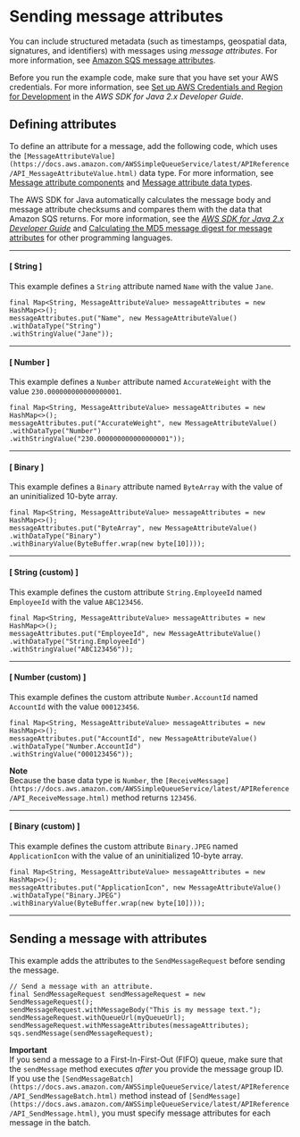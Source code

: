 # Sending message attributes<a name="sqs-java-send-message-with-attributes"></a>

You can include structured metadata \(such as timestamps, geospatial data, signatures, and identifiers\) with messages using *message attributes*\. For more information, see [Amazon SQS message attributes](sqs-message-metadata.md#sqs-message-attributes)\.

 Before you run the example code, make sure that you have set your AWS credentials\. For more information, see [Set up AWS Credentials and Region for Development](https://docs.aws.amazon.com/sdk-for-java/v2/developer-guide/setup-credentials.html) in the *AWS SDK for Java 2\.x Developer Guide*\. 

## Defining attributes<a name="sqs-java-define-attributes"></a>

To define an attribute for a message, add the following code, which uses the `[MessageAttributeValue](https://docs.aws.amazon.com/AWSSimpleQueueService/latest/APIReference/API_MessageAttributeValue.html)` data type\. For more information, see [Message attribute components](sqs-message-metadata.md#message-attribute-components) and [Message attribute data types](sqs-message-metadata.md#message-attribute-data-types)\.

The AWS SDK for Java automatically calculates the message body and message attribute checksums and compares them with the data that Amazon SQS returns\. For more information, see the *[AWS SDK for Java 2\.x Developer Guide](https://docs.aws.amazon.com/sdk-for-java/v2/developer-guide/)* and [Calculating the MD5 message digest for message attributes](sqs-message-metadata.md#sqs-attributes-md5-message-digest-calculation) for other programming languages\.

------
#### [ String ]

This example defines a `String` attribute named `Name` with the value `Jane`\.

```
final Map<String, MessageAttributeValue> messageAttributes = new HashMap<>();
messageAttributes.put("Name", new MessageAttributeValue()
.withDataType("String")
.withStringValue("Jane"));
```

------
#### [ Number ]

This example defines a `Number` attribute named `AccurateWeight` with the value `230.000000000000000001`\.

```
final Map<String, MessageAttributeValue> messageAttributes = new HashMap<>();
messageAttributes.put("AccurateWeight", new MessageAttributeValue()
.withDataType("Number")
.withStringValue("230.000000000000000001"));
```

------
#### [ Binary ]

This example defines a `Binary` attribute named `ByteArray` with the value of an uninitialized 10\-byte array\.

```
final Map<String, MessageAttributeValue> messageAttributes = new HashMap<>();
messageAttributes.put("ByteArray", new MessageAttributeValue()
.withDataType("Binary")
.withBinaryValue(ByteBuffer.wrap(new byte[10])));
```

------
#### [ String \(custom\) ]

This example defines the custom attribute `String.EmployeeId` named `EmployeeId` with the value `ABC123456`\.

```
final Map<String, MessageAttributeValue> messageAttributes = new HashMap<>();
messageAttributes.put("EmployeeId", new MessageAttributeValue()
.withDataType("String.EmployeeId")
.withStringValue("ABC123456"));
```

------
#### [ Number \(custom\) ]

This example defines the custom attribute `Number.AccountId` named `AccountId` with the value `000123456`\.

```
final Map<String, MessageAttributeValue> messageAttributes = new HashMap<>();
messageAttributes.put("AccountId", new MessageAttributeValue()
.withDataType("Number.AccountId")
.withStringValue("000123456"));
```

**Note**  
Because the base data type is `Number`, the `[ReceiveMessage](https://docs.aws.amazon.com/AWSSimpleQueueService/latest/APIReference/API_ReceiveMessage.html)` method returns `123456`\.

------
#### [ Binary \(custom\) ]

This example defines the custom attribute `Binary.JPEG` named `ApplicationIcon` with the value of an uninitialized 10\-byte array\.

```
final Map<String, MessageAttributeValue> messageAttributes = new HashMap<>();
messageAttributes.put("ApplicationIcon", new MessageAttributeValue()
.withDataType("Binary.JPEG")
.withBinaryValue(ByteBuffer.wrap(new byte[10])));
```

------

## Sending a message with attributes<a name="sqs-java-send-attributes"></a>

This example adds the attributes to the `SendMessageRequest` before sending the message\.

```
// Send a message with an attribute.
final SendMessageRequest sendMessageRequest = new SendMessageRequest();
sendMessageRequest.withMessageBody("This is my message text.");
sendMessageRequest.withQueueUrl(myQueueUrl);
sendMessageRequest.withMessageAttributes(messageAttributes);
sqs.sendMessage(sendMessageRequest);
```

**Important**  
If you send a message to a First\-In\-First\-Out \(FIFO\) queue, make sure that the `sendMessage` method executes *after* you provide the message group ID\.  
If you use the `[SendMessageBatch](https://docs.aws.amazon.com/AWSSimpleQueueService/latest/APIReference/API_SendMessageBatch.html)` method instead of `[SendMessage](https://docs.aws.amazon.com/AWSSimpleQueueService/latest/APIReference/API_SendMessage.html)`, you must specify message attributes for each message in the batch\.